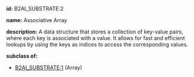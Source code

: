 **id:** B2AI_SUBSTRATE:2

**name:** Associative Array

**description:** A data structure that stores a collection of key-value pairs, where each key is associated with a value. It allows for fast and efficient lookups by using the keys as indices to access the corresponding values.

**subclass of:**

- [B2AI_SUBSTRATE:1](../substrates/array.markdown) (Array)
